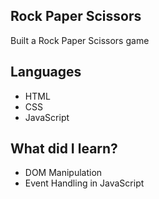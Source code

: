 ## Rock Paper Scissors
Built a Rock Paper Scissors game

## Languages
- HTML
- CSS
- JavaScript

## What did I learn?
- DOM Manipulation
- Event Handling in JavaScript